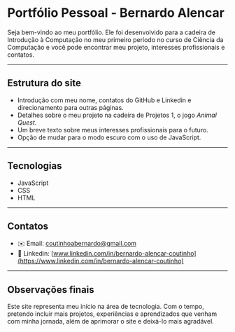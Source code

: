 # Portfólio Pessoal - Bernardo Alencar

Seja bem-vindo ao meu portfólio. Ele foi desenvolvido para a cadeira de Introdução à Computação no meu primeiro período no curso de Ciência da Computação e você pode encontrar meu projeto, interesses profissionais e contatos.

---

## Estrutura do site

- Introdução com meu nome, contatos do GitHub e Linkedin e direcionamento para outras páginas.  
- Detalhes sobre o meu projeto na cadeira de Projetos 1, o jogo *Animal Quest*.  
- Um breve texto sobre meus interesses profissionais para o futuro.  
- Opção de mudar para o modo escuro com o uso de JavaScript.

---

## Tecnologias

- JavaScript  
- CSS  
- HTML

---

## Contatos

- ✉️ Email: coutinhoabernardo@gmail.com  
- 🔗 Linkedin: [www.linkedin.com/in/bernardo-alencar-coutinho](https://www.linkedin.com/in/bernardo-alencar-coutinho)

---

## Observações finais

Este site representa meu início na área de tecnologia. Com o tempo, pretendo incluir mais projetos, experiências e aprendizados que venham com minha jornada, além de aprimorar o site e deixá-lo mais agradável. 
